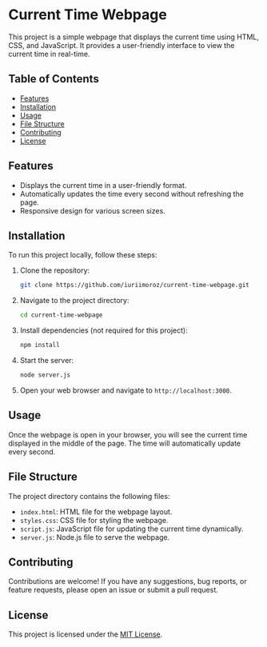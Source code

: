 # Current Time Webpage

This project is a simple webpage that displays the current time using HTML, CSS, and JavaScript. It provides a user-friendly interface to view the current time in real-time.

## Table of Contents

- [Features](#features)
- [Installation](#installation)
- [Usage](#usage)
- [File Structure](#file-structure)
- [Contributing](#contributing)
- [License](#license)

## Features

- Displays the current time in a user-friendly format.
- Automatically updates the time every second without refreshing the page.
- Responsive design for various screen sizes.

## Installation

To run this project locally, follow these steps:

1. Clone the repository:

   ```bash
   git clone https://github.com/iuriimoroz/current-time-webpage.git
   ```

2. Navigate to the project directory:

   ```bash
   cd current-time-webpage
   ```

3. Install dependencies (not required for this project):

   ```bash
   npm install
   ```

4. Start the server:

   ```bash
   node server.js
   ```

5. Open your web browser and navigate to `http://localhost:3000`.

## Usage

Once the webpage is open in your browser, you will see the current time displayed in the middle of the page. The time will automatically update every second.

## File Structure

The project directory contains the following files:

- `index.html`: HTML file for the webpage layout.
- `styles.css`: CSS file for styling the webpage.
- `script.js`: JavaScript file for updating the current time dynamically.
- `server.js`: Node.js file to serve the webpage.

## Contributing

Contributions are welcome! If you have any suggestions, bug reports, or feature requests, please open an issue or submit a pull request.

## License

This project is licensed under the [MIT License](LICENSE).
